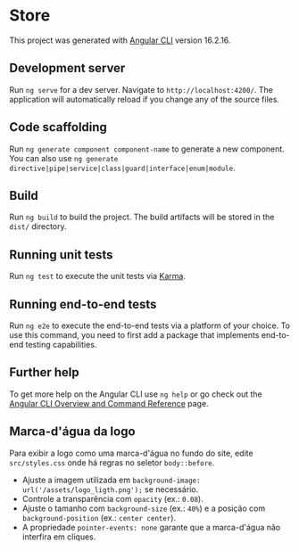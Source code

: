 # Store

This project was generated with [Angular CLI](https://github.com/angular/angular-cli) version 16.2.16.

## Development server

Run `ng serve` for a dev server. Navigate to `http://localhost:4200/`. The application will automatically reload if you change any of the source files.

## Code scaffolding

Run `ng generate component component-name` to generate a new component. You can also use `ng generate directive|pipe|service|class|guard|interface|enum|module`.

## Build

Run `ng build` to build the project. The build artifacts will be stored in the `dist/` directory.

## Running unit tests

Run `ng test` to execute the unit tests via [Karma](https://karma-runner.github.io).

## Running end-to-end tests

Run `ng e2e` to execute the end-to-end tests via a platform of your choice. To use this command, you need to first add a package that implements end-to-end testing capabilities.

## Further help

To get more help on the Angular CLI use `ng help` or go check out the [Angular CLI Overview and Command Reference](https://angular.io/cli) page.

## Marca-d'água da logo

Para exibir a logo como uma marca-d'água no fundo do site, edite `src/styles.css` onde há regras no seletor `body::before`.

- Ajuste a imagem utilizada em `background-image: url('/assets/logo_ligth.png');` se necessário.
- Controle a transparência com `opacity` (ex.: `0.08`).
- Ajuste o tamanho com `background-size` (ex.: `40%`) e a posição com `background-position` (ex.: `center center`).
- A propriedade `pointer-events: none` garante que a marca-d'água não interfira em cliques.

